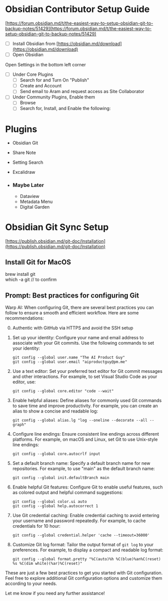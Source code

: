 
# Obsidian Contributor Setup Guide

[https://forum.obsidian.md/t/the-easiest-way-to-setup-obsidian-git-to-backup-notes/51429](https://forum.obsidian.md/t/the-easiest-way-to-setup-obsidian-git-to-backup-notes/51429)

- [ ] Install Obsidian from [https://obsidian.md/download](https://obsidian.md/download)
- [ ] Open Obsidian

Open Settings in the bottom left corner

- [ ] Under Core Plugins
    - [ ] Search for and Turn On "Publish"
    - [ ] Create and Account
    - [ ] Send email to Aram and request access as Site Collaborator

- [ ] Under Community Plugins, Enable them
	- [ ] Browse
	- [ ] Search for, Install, and Enable the following:

# Plugins

- Obsidian Git
- Share Note
- Setting Search
- Excalidraw

- ### Maybe Later
    
    - Dataview
    - Metadata Menu
    - Digital Garden

# Obsidian Git Sync Setup

[https://publish.obsidian.md/git-doc/Installation](https://publish.obsidian.md/git-doc/Installation)

## Install Git for MacOS

brew install git  
which -a git // to confirm

## Prompt: Best practices for configuring Git

Warp AI: When configuring Git, there are several best practices you can follow to ensure a smooth and efficient workflow. Here are some recommendations:

0. Authentic with GitHub via HTTPS and avoid the SSH setup
    
1. Set up your identity: Configure your name and email address to associate with your Git commits. Use the following commands to set your identity:
    
    ```shell
    git config --global user.name "The AI Product Guy"
    git config --global user.email "aiproductguy@pm.me"
    ```
    
2. Use a text editor: Set your preferred text editor for Git commit messages and other interactions. For example, to set Visual Studio Code as your editor, use:
    
    ```shell
    git config --global core.editor "code --wait"
    ```
    
3. Enable helpful aliases: Define aliases for commonly used Git commands to save time and improve productivity. For example, you can create an alias to show a concise and readable log:
    
    ```shell
    git config --global alias.lg "log --oneline --decorate --all --graph"
    ```
    
4. Configure line endings: Ensure consistent line endings across different platforms. For example, on macOS and Linux, set Git to use Unix-style line endings:
    
    ```shell
    git config --global core.autocrlf input
    ```
    
5. Set a default branch name: Specify a default branch name for new repositories. For example, to use "main" as the default branch name:
    
    ```shell
    git config --global init.defaultBranch main
    ```
    
6. Enable helpful Git features: Configure Git to enable useful features, such as colored output and helpful command suggestions:
    
    ```shell
    git config --global color.ui auto
    git config --global help.autocorrect 1
    ```
    
7. Use Git credential caching: Enable credential caching to avoid entering your username and password repeatedly. For example, to cache credentials for 10 hour:
    
    ```shell
    git config --global credential.helper 'cache --timeout=36000'
    ```
    
8. Customize Git log format: Tailor the output format of `git log` to your preferences. For example, to display a compact and readable log format:
    
    ```shell
    git config --global format.pretty "%C(auto)%h %C(blue)%an%C(reset) %s %C(dim white)(%ar)%C(reset)"
    ```
    

These are just a few best practices to get you started with Git configuration. Feel free to explore additional Git configuration options and customize them according to your needs.

Let me know if you need any further assistance!